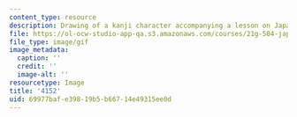 ```yaml
---
content_type: resource
description: Drawing of a kanji character accompanying a lesson on Japanese.
file: https://ol-ocw-studio-app-qa.s3.amazonaws.com/courses/21g-504-japanese-iv-spring-2009/69977bafe39819b5b66714e49315ee0d_4152.gif
file_type: image/gif
image_metadata:
  caption: ''
  credit: ''
  image-alt: ''
resourcetype: Image
title: '4152'
uid: 69977baf-e398-19b5-b667-14e49315ee0d
---
```

